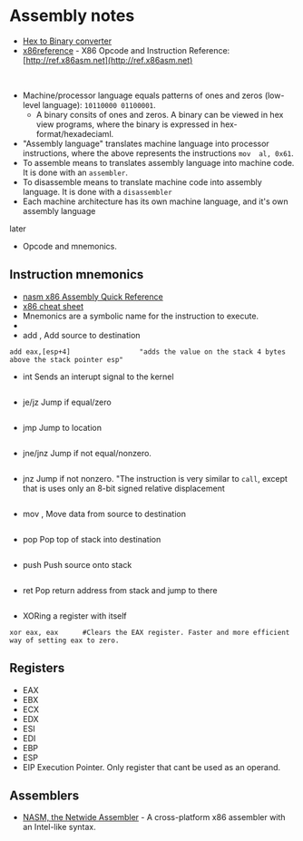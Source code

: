 # Assembly notes

- [Hex to Binary converter](https://www.rapidtables.com/convert/number/hex-to-binary.html)
- [x86reference](https://github.com/Barebit/x86reference) - X86 Opcode and Instruction Reference: [http://ref.x86asm.net](http://ref.x86asm.net)

<br>

- Machine/processor language equals patterns of ones and zeros (low-level language): `10110000 01100001`.
  - A binary consits of ones and zeros. A binary can be viewed in hex view programs, where the binary is expressed in hex-format/hexadeciaml.
- "Assembly language" translates machine language into processor instructions, where the above represents the instructions `mov  al, 0x61`. 
- To assemble means to translates assembly language into machine code. It is done with an `assembler`.
- To disassemble means to translate machine code into assembly language. It is done with a `disassembler`
- Each machine architecture has its own machine language, and it's own assembly language

later
- Opcode and mnemonics.

## Instruction mnemonics
- [nasm x86 Assembly Quick Reference](https://www.cs.uaf.edu/2008/fall/cs301/support/x86/)
- [x86 cheat sheet](https://pages.cs.wisc.edu/~remzi/Classes/354/Fall2012/Handouts/Handout-x86-cheat-sheet.pdf)
- Mnemonics are a symbolic name for the instruction to execute.
- <operation> <list of arguments>
- add    <source>, <destination>     Add source to destination
````
add eax,[esp+4]                 "adds the value on the stack 4 bytes above the stack pointer esp"
````
- int                                Sends an interupt signal to the kernel
````
````

  - je/jz  <location>                  Jump if equal/zero
````
````
- jmp    <location>                  Jump to location
````
````
- jne/jnz <location>                 Jump if not equal/nonzero.
````
````
- jnz <location> Jump if not nonzero. "The instruction is very similar to `call`, except that is uses only an 8-bit signed relative displacement
````
````
- mov    <source>, <destination>     Move data from source to destination
````
````

- pop    <destination>               Pop top of stack into destination
````
````
- push   <source>                    Push source onto stack
````
````
- ret                                Pop return address from stack and jump to there
````
````
- XORing a register with itself
````
xor eax, eax      #Clears the EAX register. Faster and more efficient way of setting eax to zero. 
````

## Registers
- EAX
- EBX
- ECX
- EDX
- ESI
- EDI
- EBP
- ESP
- EIP   Execution Pointer. Only register that cant be used as an operand.

## Assemblers
- [NASM, the Netwide Assembler](https://github.com/netwide-assembler/nasm) - A cross-platform x86 assembler with an Intel-like syntax.

  
